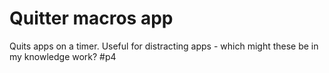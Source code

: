 # Quitter macros app
Quits apps on a timer. Useful for distracting apps - which might these be in my knowledge work? #p4

<!-- {BearID:9607F1CA-FB08-4828-A86F-4BEA8FE08F5D-4141-0000049A3D15A151} -->
